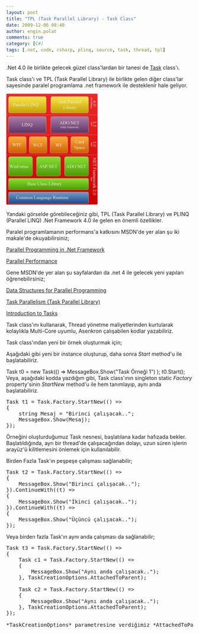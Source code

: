 ```yaml
---
layout: post
title: "TPL (Task Parallel Library) - Task Class"
date: 2009-12-06 08:40
author: engin.polat
comments: true
category: [C#]
tags: [.net, code, csharp, plinq, source, task, thread, tpl]
---
```

.Net 4.0 ile birlikte gelecek güzel class'lardan bir tanesi de <a title="MSDN: Task" href="http://msdn.microsoft.com/en-us/library/system.threading.tasks.task%28VS.100%29.aspx" target="_blank">Task</a> class'ı.

Task class'ı ve TPL (Task Parallel Library) ile birlikte gelen diğer class'lar sayesinde paralel programlama .net framework ile desteklenir hale geliyor.

![TPL_Task_1](/assets/uploads/2009/12/TPL_Task_1-247x300.png "TPL_Task_1")

Yandaki görselde görebileceğiniz gibi, TPL (Task Parallel Library) ve PLINQ (Parallel LINQ) .Net Framework 4.0 ile gelen en önemli özellikler.

Paralel programlamanın performans'a katkısını MSDN'de yer alan şu iki makale'de okuyabilirsiniz;

<a title="MSDN: Parallel Programming in the .Net Framework" href="http://msdn.microsoft.com/en-us/library/dd460693%28VS.100%29.aspx" target="_blank">Parallel Programming in .Net Framework</a>

<a title="MSDN: Parallel Performance" href="http://msdn.microsoft.com/en-us/magazine/cc163340.aspx" target="_blank">Parallel Performance</a>

Gene MSDN'de yer alan şu sayfalardan da .net 4 ile gelecek yeni yapıları öğrenebilirsiniz;

<a title="MSDN: Data Structures for Parallel Programming" href="http://msdn.microsoft.com/en-us/library/dd460718%28VS.100%29.aspx" target="_blank">Data Structures for Parallel Programming</a>

<a title="MSDN: Task Parallelism (Task Parallel Library)" href="http://msdn.microsoft.com/en-us/library/dd537609%28VS.100%29.aspx" target="_blank">Task Parallelism (Task Parallel Library)</a>

<a title="MSDN: Introduction to Tasks" href="http://msdn.microsoft.com/en-us/library/dd997419%28VS.100%29.aspx" target="_blank">Introduction to Tasks</a>

Task class'ını kullanarak, Thread yönetme maliyetlerinden kurtularak kolaylıkla Multi-Core uyumlu, Asenkron çalışabilen kodlar yazabiliriz.

Task class'ından yeni bir örnek oluşturmak için;

Aşağıdaki gibi yeni bir instance oluşturup, daha sonra *Start* method'u ile başlatabiliriz.


Task t0 = new Task(() =&gt;
    MessageBox.Show("Task Örneği 1")
);
t0.Start();</pre>
Veya, aşağıdaki kodda yazdığım gibi, Task class'ının singleton static *Factory* property'sinin *StartNew* method'u ile hem tanımlayıp, aynı anda başlatabiliriz.
<pre class="brush:csharp">Task t1 = Task.Factory.StartNew(() =&gt;
{
    string Mesaj = "Birinci çalışacak..";
    MessageBox.Show(Mesaj);
});</pre>
Örneğini oluşturduğumuz Task nesnesi, başlatılana kadar hafızada bekler. Başlatıldığında, ayrı bir thread'de çalışacağından dolayı, uzun süren işlerin arayüz'ü kilitlemesini önlemek için kullanılabilir.

Birden Fazla Task'ın peşpeşe çalışması sağlanabilir;
<pre class="brush:csharp">Task t2 = Task.Factory.StartNew(() =&gt;
{
    MessageBox.Show("Birinci çalışacak..");
}).ContinueWith((t) =&gt;
{
    MessageBox.Show("İkinci çalışacak..");
}).ContinueWith((t) =&gt;
{
    MessageBox.Show("Üçüncü çalışacak..");
});</pre>
Veya birden fazla Task'ın aynı anda çalışması da sağlanabilir;
<pre class="brush:csharp">Task t3 = Task.Factory.StartNew(() =&gt;
{
    Task c1 = Task.Factory.StartNew(() =&gt;
    {
        MessageBox.Show("Aynı anda çalışacak..");
    }, TaskCreationOptions.AttachedToParent);

    Task c2 = Task.Factory.StartNew(() =&gt;
    {
        MessageBox.Show("Aynı anda çalışacak..");
    }, TaskCreationOptions.AttachedToParent);
});

*TaskCreationOptions* parametresine verdiğimiz *AttachedToParent* değerine dikkat!.. Bu sayede c1 ve c2 Task'ları t3 Task'ının **Child Task**'ları haline geldi, t3 Task'ı da **Parent Task** oldu.

